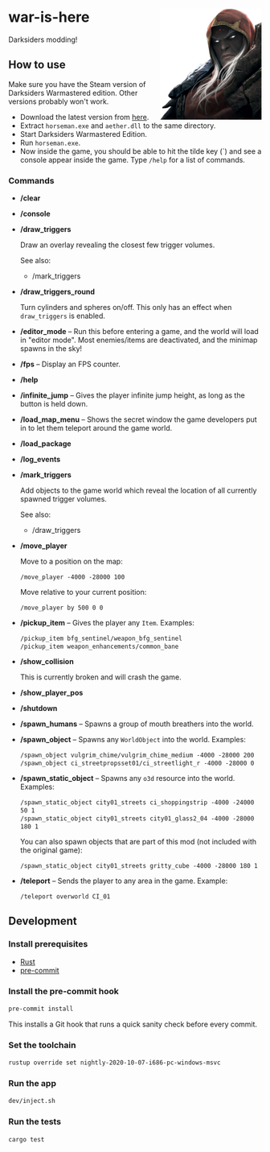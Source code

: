 # <img src="docs/war.png" width="40%" align="right"> war-is-here

Darksiders modding!

## How to use

Make sure you have the Steam version of Darksiders Warmastered edition. Other versions probably won't work.

- Download the latest version from [here][download].
- Extract `horseman.exe` and `aether.dll` to the same directory.
- Start Darksiders Warmastered Edition.
- Run `horseman.exe`.
- Now inside the game, you should be able to hit the tilde key (\`) and see a console appear inside the game. Type `/help` for a list of commands.

[download]: https://github.com/whatisaphone/war-is-here/releases

### Commands

- **/clear**

- **/console**

- **/draw_triggers**

  Draw an overlay revealing the closest few trigger volumes.

  See also:

  - /mark_triggers

- **/draw_triggers_round**

  Turn cylinders and spheres on/off. This only has an effect when `draw_triggers` is enabled.

- **/editor_mode** – Run this before entering a game, and the world will load in "editor mode". Most enemies/items are deactivated, and the minimap spawns in the sky!

- **/fps** – Display an FPS counter.

- **/help**

- **/infinite_jump** – Gives the player infinite jump height, as long as the button is held down.

- **/load_map_menu** – Shows the secret window the game developers put in to let them teleport around the game world.

- **/load_package**

- **/log_events**

- **/mark_triggers**

  Add objects to the game world which reveal the location of all currently spawned trigger volumes.

  See also:

  - /draw_triggers

- **/move_player**

  Move to a position on the map:

  ```
  /move_player -4000 -28000 100
  ```

  Move relative to your current position:

  ```
  /move_player by 500 0 0
  ```

- **/pickup_item** – Gives the player any `Item`. Examples:

  ```
  /pickup_item bfg_sentinel/weapon_bfg_sentinel
  /pickup_item weapon_enhancements/common_bane
  ```

- **/show_collision**

  This is currently broken and will crash the game.

- **/show_player_pos**

- **/shutdown**

- **/spawn_humans** – Spawns a group of mouth breathers into the world.

- **/spawn_object** – Spawns any `WorldObject` into the world. Examples:

  ```
  /spawn_object vulgrim_chime/vulgrim_chime_medium -4000 -28000 200
  /spawn_object ci_streetpropsset01/ci_streetlight_r -4000 -28000 0
  ```

- **/spawn_static_object** – Spawns any `o3d` resource into the world. Examples:

  ```
  /spawn_static_object city01_streets ci_shoppingstrip -4000 -24000 50 1
  /spawn_static_object city01_streets city01_glass2_04 -4000 -28000 180 1
  ```

  You can also spawn objects that are part of this mod (not included with the original game):

  ```
  /spawn_static_object city01_streets gritty_cube -4000 -28000 180 1
  ```

- **/teleport** – Sends the player to any area in the game. Example:

  ```
  /teleport overworld CI_01
  ```

## Development

### Install prerequisites

- [Rust]
- [pre-commit]

[Rust]: https://www.rust-lang.org/
[pre-commit]: https://pre-commit.com/

### Install the pre-commit hook

```sh
pre-commit install
```

This installs a Git hook that runs a quick sanity check before every commit.

### Set the toolchain

```sh
rustup override set nightly-2020-10-07-i686-pc-windows-msvc
```

### Run the app

```sh
dev/inject.sh
```

### Run the tests

```sh
cargo test
```
